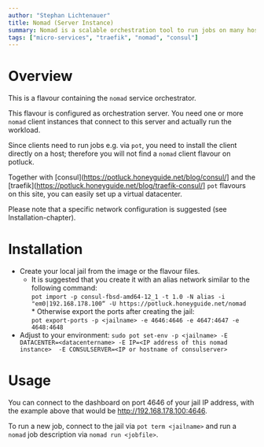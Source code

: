 ```yaml
---
author: "Stephan Lichtenauer"
title: Nomad (Server Instance)
summary: Nomad is a scalable orchestration tool to run jobs on many hosts.
tags: ["micro-services", "traefik", "nomad", "consul"]
---
```


# Overview

This is a flavour containing the ```nomad``` service orchestrator.

This flavour is configured as orchestration server. You need one or more ```nomad``` client instances that connect to this server and actually run the workload.

Since clients need to run jobs e.g. via ```pot```, you need to install the client directly on a host; therefore you will not find a ```nomad``` client flavour on potluck.

Together with [consul](https://potluck.honeyguide.net/blog/consul/] and the [traefik](https://potluck.honeyguide.net/blog/traefik-consul/] ```pot``` flavours on this site, you can easily set up a virtual datacenter.

Please note that a specific network configuration is suggested (see Installation-chapter).

# Installation

* Create your local jail from the image or the flavour files. 
  * It is suggested that you create it with an alias network similar to the following command:    
```pot import -p consul-fbsd-amd64-12_1 -t 1.0 -N alias -i "em0|192.168.178.100“ -U https://potluck.honeyguide.net/nomad```
  * Otherwise export the ports after creating the jail:     
  ```pot export-ports -p <jailname> -e 4646:4646 -e 4647:4647 -e 4648:4648```
* Adjust to your environment: ```sudo pot set-env -p <jailname> -E DATACENTER=<datacentername> -E IP=<IP address of this nomad instance>  -E CONSULSERVER=<IP or hostname of consulserver>```

# Usage

You can connect to the dashboard on port 4646 of your jail IP address, with the example above that would be http://192.168.178.100:4646.

To run a new job, connect to the jail via ```pot term <jailname>``` and run a ```nomad``` job description via ```nomad run <jobfile>```.